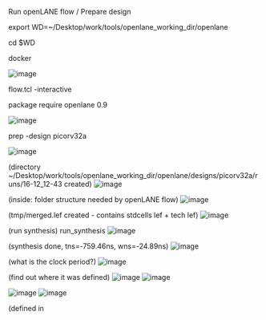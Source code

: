 Run openLANE flow / Prepare design

export WD=~/Desktop/work/tools/openlane_working_dir/openlane

cd $WD

docker

![image](https://github.com/user-attachments/assets/e92a482f-0b48-4469-9e00-94635dd243e3)

flow.tcl -interactive

package require openlane 0.9

![image](https://github.com/user-attachments/assets/ad651f49-75c1-47db-8642-4d565ed2360d)

prep -design picorv32a

![image](https://github.com/user-attachments/assets/3aa5bec3-3973-407d-81d3-5724129053a8)

(directory ~/Desktop/work/tools/openlane_working_dir/openlane/designs/picorv32a/runs/16-12_12-43 created)
![image](https://github.com/user-attachments/assets/ff2d09f1-fe56-4961-b53f-b26660efd2e4)

(inside: folder structure needed by openLANE flow)
![image](https://github.com/user-attachments/assets/13da1d7e-eb89-431f-a2c4-67c7cc7531c6)

(tmp/merged.lef created - contains stdcells lef + tech lef)
![image](https://github.com/user-attachments/assets/ff06b1d5-db79-42cf-b493-98f227c2b64e)

(run synthesis)
run_synthesis
![image](https://github.com/user-attachments/assets/31126b29-5069-4d09-b2be-45e08c3af9fd)

(synthesis done, tns=-759.46ns, wns=-24.89ns)
![image](https://github.com/user-attachments/assets/4ae09d85-c520-4c9c-b2ef-bbaf0b22121f)

(what is the clock period?)
![image](https://github.com/user-attachments/assets/357a3a55-1d2e-4ba4-abb8-a301cdd2037a)

(find out where it was defined)
![image](https://github.com/user-attachments/assets/f15ba0a8-c576-4399-8dc7-81c53b84113d)
![image](https://github.com/user-attachments/assets/e34a43a8-43c3-4413-901c-09c92fc46da2)

![image](https://github.com/user-attachments/assets/47c2c7d5-3b30-4fd0-aade-bbac8281cbb3)
![image](https://github.com/user-attachments/assets/432d4642-621f-4d4c-b37a-2c748fb37dce)

(defined in 
